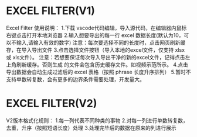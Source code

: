 # EXCEL FILTER(V1)
Excel Filter 使用说明：
  1.下载 vscode代码编辑，导入源代码，在编辑器内鼠标右键点击打开本地浏览器
  2.输入想要导出的每一行 excel 数据长度(默认为10，可以不输入,请输入有效的数字)
  注意：每次要选择不同的长度时，点击网页刷新缓存，在导入导出文件
  3.点击选择文件按钮（导入本地的excel文件，仅支持 xlsx 或 xls文件）。
  注意：若想要保证每次导入导出干净的新的excel文件，记得点击左上角刷新缓存。否则生成
  的文件会包含历史缓存文件。如视频示范所示。
  4.点击导出数据会自动生成过滤后的 excel 表格（按照 phrase 长度升序排列）
  5.暂时不支持单数转复数，会有更多的边界条件需要处理，开发量大。

# EXCEL FILTER(V2)
  V2版本格式化规则：
    1.每一列代表不同种类的事物
    2.对每一列进行单数转复数，去重，升序（按照短语长度）处理
    3.处理完毕后的数据在原来的列进行展示